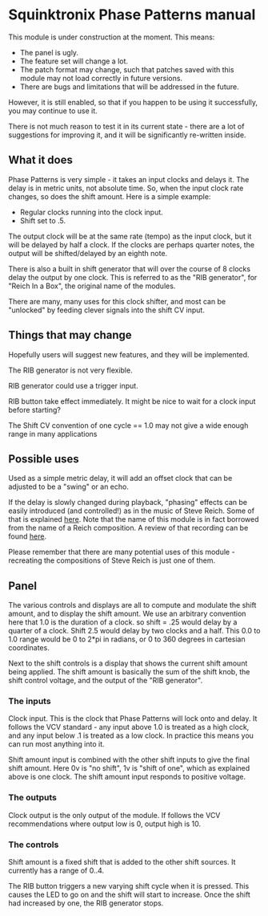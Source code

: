 # Squinktronix Phase Patterns manual

This module is under construction at the moment. This means:

* The panel is ugly.
* The feature set will change a lot.
* The patch format may change, such that patches saved with this module may not load correctly in future versions.
* There are bugs and limitations that will be addressed in the future.

However, it is still enabled, so that if you happen to be using it successfully, you may continue to use it.

There is not much reason to test it in its current state - there are a lot of suggestions for improving it, and it will be significantly re-written inside.

## What it does

Phase Patterns is very simple - it takes an input clocks and delays it. The delay is in metric units, not absolute time. So, when the input clock rate changes, so does the shift amount. Here is a simple example:

* Regular clocks running into the clock input.
* Shift set to .5.

The output clock will be at the same rate (tempo) as the input clock, but it will be delayed by half a clock. If the clocks are perhaps quarter notes, the output will be shifted/delayed by an eighth note.

There is also a built in shift generator that will over the course of 8 clocks delay the output by one clock. This is referred to as the "RIB generator", for "Reich In a Box", the original name of the modules.

There are many, many uses for this clock shifter, and most can be "unlocked" by feeding clever signals into the shift CV input.

## Things that may change

Hopefully users will suggest new features, and they will be implemented.

The RIB generator is not very flexible.

RIB generator could use a trigger input.

RIB button take effect immediately. It might be nice to wait for a clock input before starting?

The Shift CV convention of one cycle == 1.0 may not give a wide enough range in many applications

## Possible uses

Used as a simple metric delay, it will add an offset clock that can be adjusted to be a "swing" or an echo.

If the delay is slowly changed during playback, "phasing" effects can be easily introduced (and controlled!) as in the music of Steve Reich. Some of that is explained [here](https://en.wikipedia.org/wiki/Piano_Phase). Note that the name of this module is in fact borrowed from the name of a Reich composition. A review of that recording can be found [here](https://pitchfork.com/reviews/albums/21584-four-organs-phase-patterns/).

Please remember that there are many potential uses of this module - recreating the compositions of Steve Reich is just one of them.

## Panel

The various controls and displays are all to compute and modulate the shift amount, and to display the shift amount. We use an arbitrary convention here that 1.0 is the duration of a clock. so shift = .25 would delay by a quarter of a clock. Shift 2.5 would delay by two clocks and a half. This 0.0 to 1.0 range would be 0 to 2*pi in radians, or 0 to 360 degrees in cartesian coordinates.

Next to the shift controls is a display that shows the current shift amount being applied. The shift amount is basically the sum of the shift knob, the shift control voltage, and the output of the "RIB generator".

### The inputs

Clock input. This is the clock that Phase Patterns will lock onto and delay. It follows the VCV standard - any input above 1.0 is treated as a high clock, and any input below .1 is treated as a low clock. In practice this means you can run most anything into it.

Shift amount input is combined with the other shift inputs to give the final shift amount. Here 0v is "no shift", 1v is "shift of one", which as explained above is one clock. The shift amount input responds to positive voltage.

### The outputs

Clock output is the only output of the module. If follows the VCV recommendations where output low is 0, output high is 10.

### The controls

Shift amount is a fixed shift that is added to the other shift sources. It currently has a range of 0..4.

The RIB button triggers a new varying shift cycle when it is pressed. This causes the LED to go on and the shift will start to increase. Once the shift had increased by one, the RIB generator stops.

